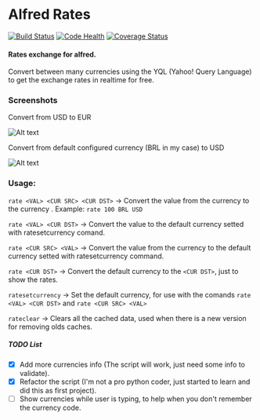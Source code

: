 # Alfred Rates #
[![Build Status](https://travis-ci.org/kennedyoliveira/alfred-rates.svg?branch=master)](https://travis-ci.org/kennedyoliveira/alfred-rates)
[![Code Health](https://landscape.io/github/kennedyoliveira/alfred-rates/master/landscape.svg?style=flat)](https://landscape.io/github/kennedyoliveira/alfred-rates/master)
[![Coverage Status](https://coveralls.io/repos/kennedyoliveira/alfred-rates/badge.svg?branch=master)](https://coveralls.io/r/kennedyoliveira/alfred-rates?branch=master)

#### Rates exchange for alfred. ####

Convert between many currencies using the YQL (Yahoo! Query Language) to get the exchange rates in realtime for free.

### Screenshots ###

Convert from USD to EUR

![Alt text](https://dl.dropboxusercontent.com/u/17155314/alfred-rates/1.png)

Convert from default configured currency (BRL in my case) to USD

![Alt text](https://dl.dropboxusercontent.com/u/17155314/alfred-rates/2.png)

### Usage: ###

`rate <VAL> <CUR SRC> <CUR DST>` -> Convert the value <VAL> from the currency <CUR SRC> to the currency <CUR DST>. Example: `rate 100 BRL USD`

`rate <VAL> <CUR DST>` -> Convert the value <VAL> to the default currency setted with ratesetcurrency comand.

`rate <CUR SRC> <VAL>` -> Convert the value <VAL> from the currency <CUR SRC> to the default currency setted with ratesetcurrency command.

`rate <CUR DST>` -> Convert the default currency to the `<CUR DST>`, just to show the rates.

`ratesetcurrency` -> Set the default currency, for use with the comands `rate <VAL> <CUR DST>` and `rate <CUR SRC> <VAL>`

`rateclear` -> Clears all the cached data, used when there is a new version for removing olds caches.

##### TODO List #####
 - [X] Add more currencies info (The script will work, just need some info to validate).
 - [X] Refactor the script (I'm not a pro python coder, just started to learn and did this as first project).
 - [ ] Show currencies while user is typing, to help when you don't remember the currency code.
